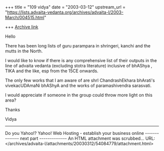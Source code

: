 +++
title = "109 vidya"
date = "2003-03-12"
upstream_url = "https://lists.advaita-vedanta.org/archives/advaita-l/2003-March/004515.html"

+++
[Archive link](https://lists.advaita-vedanta.org/archives/advaita-l/2003-March/004515.html)


Hello

There has been  long lists of guru parampara in shringeri, kanchi and the mutts in the North.

I would like to know if there is any comprehensive list of their outputs in the line of advaita vedanta (excluding stotra literature) inclusive of bhAShya , TIKA and the like, esp from the 15CE onwards.

The only few works that I am aware of are shrI ChandrashEkhara bhArati's vivekacUDAmaNi bhAShyA and the works of  paramashivendra sarasvati.

I would appreciate if someone in the group could throw more light on this area?

Thanks

Vidya



---------------------------------
Do you Yahoo!?
Yahoo! Web Hosting - establish your business online
-------------- next part --------------
An HTML attachment was scrubbed...
URL: </archives/advaita-l/attachments/20030312/54084779/attachment.html>
